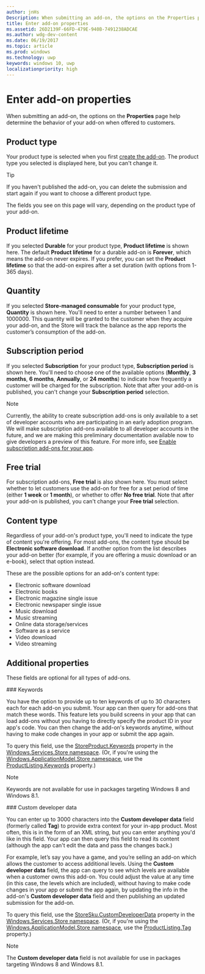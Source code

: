 ```yaml
---
author: jnHs
Description: When submitting an add-on, the options on the Properties page help determine the behavior of your add-on when offered to customers.
title: Enter add-on properties
ms.assetid: 26D2139F-66FD-479E-940B-7491238ADCAE
ms.author: wdg-dev-content
ms.date: 06/19/2017
ms.topic: article
ms.prod: windows
ms.technology: uwp
keywords: windows 10, uwp
localizationpriority: high
---
```


# Enter add-on properties


When submitting an add-on, the options on the **Properties** page help determine the behavior of your add-on when offered to customers.

## Product type

Your product type is selected when you first [create the add-on](set-your-add-on-product-id.md). The product type you selected is displayed here, but you can't change it.

> [!TIP]
> If you haven't published the add-on, you can delete the submission and start again if you want to choose a different product type.

The fields you see on this page will vary, depending on the product type of your add-on.

## Product lifetime


If you selected **Durable** for your product type, **Product lifetime** is shown here. The default **Product lifetime** for a durable add-on is **Forever**, which means the add-on never expires. If you prefer, you can set the **Product lifetime** so that the add-on expires after a set duration (with options from 1-365 days).

## Quantity


If you selected **Store-managed consumable** for your product type, **Quantity** is shown here. You'll need to enter a number between 1 and 1000000. This quantity will be granted to the customer when they acquire your add-on, and the Store will track the balance as the app reports the customer’s consumption of the add-on.


## Subscription period

If you selected **Subscription** for your product type, **Subscription period** is shown here. You'll need to choose one of the available options (**Monthly**, **3 months**, **6 months**, **Annually**, or **24 months**) to indicate how frequently a customer will be charged for the subscription. Note that after your add-on is published, you can't change your **Subscription period** selection.

> [!NOTE]
> Currently, the ability to create subscription add-ons is only available to a set of developer accounts who are participating in an early adoption program. We will make subscription add-ons available to all developer accounts in the future, and we are making this preliminary documentation available now to give developers a preview of this feature. For more info, see [Enable subscription add-ons for your app](../monetize/enable-subscription-add-ons-for-your-app.md).


## Free trial

For subscription add-ons, **Free trial** is also shown here. You must select whether to let customers use the add-on for free for a set period of time (either **1 week** or **1 month**), or whether to offer **No free trial**. Note that after your add-on is published, you can't change your **Free trial** selection.


## Content type

Regardless of your add-on's product type, you'll need to indicate the type of content you're offering. For most add-ons, the content type should be **Electronic software download**. If another option from the list describes your add-on better (for example, if you are offering a music download or an e-book), select that option instead.

These are the possible options for an add-on's content type:

-   Electronic software download
-   Electronic books
-   Electronic magazine single issue
-   Electronic newspaper single issue
-   Music download
-   Music streaming
-   Online data storage/services
-   Software as a service
-   Video download
-   Video streaming


## Additional properties

These fields are optional for all types of add-ons.

<span id="keywords" />
### Keywords

You have the option to provide up to ten keywords of up to 30 characters each for each add-on you submit. Your app can then query for add-ons that match these words. This feature lets you build screens in your app that can load add-ons without you having to directly specify the product ID in your app's code. You can then change the add-on's keywords anytime, without having to make code changes in your app or submit the app again.

To query this field, use the [StoreProduct.Keywords](https://docs.microsoft.com/uwp/api/windows.services.store.storeproduct#Windows_Services_Store_StoreProduct_Keywords) property in the [Windows.Services.Store namespace](https://msdn.microsoft.com/en-us/library/windows/apps/windows.services.store.aspx). (Or, if you're using the [Windows.ApplicationModel.Store namespace](https://msdn.microsoft.com/en-us/library/windows/apps/windows.applicationmodel.store.aspx), use the [ProductListing.Keywords](https://docs.microsoft.com/uwp/api/windows.applicationmodel.store.productlisting#Windows_ApplicationModel_Store_ProductListing_Keywords) property.)

> [!NOTE]
> Keywords are not available for use in packages targeting Windows 8 and Windows 8.1.

<span id="custom-developer-data" />
### Custom developer data

You can enter up to 3000 characters into the **Custom developer data** field (formerly called **Tag**) to provide extra context for your in-app product. Most often, this is in the form of an XML string, but you can enter anything you'd like in this field. Your app can then query this field to read its content (although the app can't edit the data and pass the changes back.)

For example, let’s say you have a game, and you’re selling an add-on which allows the customer to access additional levels. Using the **Custom developer data** field, the app can query to see which levels are available when a customer owns this add-on. You could adjust the value at any time (in this case, the levels which are included), without having to make code changes in your app or submit the app again, by updating the info in the add-on's **Custom developer data** field and then publishing an updated submission for the add-on.

To query this field, use the [StoreSku.CustomDeveloperData](https://msdn.microsoft.com/en-us/library/windows/apps/windows.services.store.storesku.customdeveloperdata.aspx) property in the [Windows.Services.Store namespace](https://msdn.microsoft.com/en-us/library/windows/apps/windows.services.store.aspx). (Or, if you're using the [Windows.ApplicationModel.Store namespace](https://msdn.microsoft.com/en-us/library/windows/apps/windows.applicationmodel.store.aspx), use the [ProductListing.Tag](https://msdn.microsoft.com/en-us/library/windows/apps/windows.applicationmodel.store.productlisting.tag.aspx) property.)

> [!NOTE]
> The **Custom developer data** field is not available for use in packages targeting Windows 8 and Windows 8.1.

 

 

 
